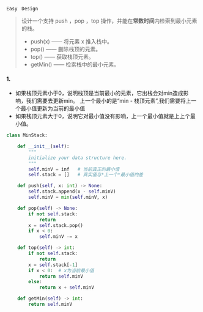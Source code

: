 `Easy `   `Design`

> 设计一个支持 push ，pop ，top 操作，并能在**常数时间**内检索到最小元素的栈。
>
> - push(x) —— 将元素 x 推入栈中。
> - pop() —— 删除栈顶的元素。
> - top() —— 获取栈顶元素。
> - getMin() —— 检索栈中的最小元素。

#### 1. 

- 如果栈顶元素小于0，说明栈顶是当前最小的元素，它出栈会对min造成影响，我们需要去更新min。 上一个最小的是“min - 栈顶元素”,我们需要将上一个最小值更新为当前的最小值
- 如果栈顶元素大于0，说明它对最小值没有影响，上一个最小值就是上上个最小值。

```python
class MinStack:

    def __init__(self):
        """
        initialize your data structure here.
        """
        self.minV = inf   # 当前真正的最小值
        self.stack = []   # 真实值与*上一个*最小值的差

    def push(self, x: int) -> None:
        self.stack.append(x - self.minV)   
        self.minV = min(self.minV, x)

    def pop(self) -> None:
        if not self.stack:
            return 
        x = self.stack.pop()
        if x < 0:
            self.minV -= x  

    def top(self) -> int:
        if not self.stack:
            return
        x = self.stack[-1]
        if x < 0:  # x为当前最小值
            return self.minV    
        else:
            return x + self.minV

    def getMin(self) -> int:
        return self.minV
```


